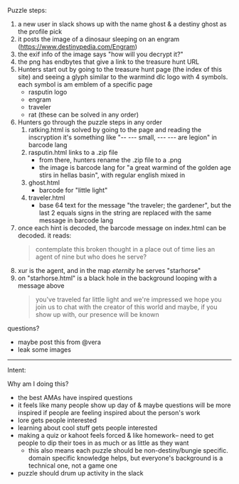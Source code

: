 Puzzle steps:

1. a new user in slack shows up with the name ghost & a destiny ghost as the profile pick
2. it posts the image of a dinosaur sleeping on an engram (https://www.destinypedia.com/Engram)
3. the exif info of the image says "how will you decrypt it?"
4. the png has endbytes that give a link to the treasure hunt URL
5. Hunters start out by going to the treasure hunt page (the index of this site) and seeing a glyph similar to the warmind dlc logo with 4 symbols. each symbol is am emblem of a specific page
   - rasputin logo
   - engram
   - traveler
   - rat
(these can be solved in any order)
6. Hunters go through the puzzle steps in any order
    1. ratking.html is solved by going to the page and reading the inscryption it's something like "-- --- small, --- --- are legion" in barcode lang
    2. rasputin.html links to a .zip file
        - from there, hunters rename the .zip file to a .png
        - the image is barcode lang for "a great warmind of the golden age stirs in hellas basin", with regular english mixed in
    3. ghost.html
        - barcode for "little light"
    4. traveler.html
        - base 64 text for the message "the traveler; the gardener", but the last 2 equals signs in the string are replaced with the same message in barcode lang
7. once each hint is decoded, the barcode message on index.html can be decoded. it reads:
   > contemplate this broken thought
   > in a place out of time
   > lies an agent of nine
   > but who does he serve?
8. xur is the agent, and in the map _eternity_ he serves "starhorse"
9. on "starhorse.html" is a black hole in the background looping with a message above
    > you've traveled far little light
    > and we're impressed
    > we hope you join us to chat with the creator of this world
    > and maybe, if you show up with, our presence will be known

questions?

- maybe post this from @vera
- leak some images

---

Intent:

Why am I doing this?

- the best AMAs have inspired questions
- it feels like many people show up day of & maybe questions will be more inspired if people are feeling inspired about the person's work
- lore gets people interested
- learning about cool stuff gets people interested
- making a quiz or kahoot feels forced & like homework– need to get people to dip their toes in as much or as little as they want
  - this also means each puzzle should be non-destiny/bungie specific. domain specific knowledge helps, but everyone's background is a technical one, not a game one
- puzzle should drum up activity in the slack